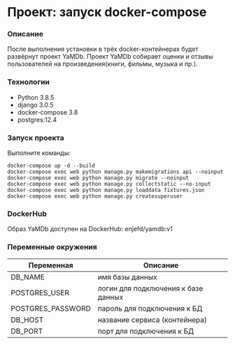 # Проект: запуск docker-compose

### Описание
После выполнения установки в трёх docker-контейнерах будет развёрнут проект YaMDb.
Проект YaMDb собирает оценки и отзывы пользователей на произведения(книги, фильмы, музыка и пр.).

### Технологии
- Python 3.8.5
- django 3.0.5
- docker-compose 3.8
- postgres:12.4

### Запуск проекта
Выполните команды:
```
docker-compose up -d --build
docker-compose exec web python manage.py makemigrations api --noinput
docker-compose exec web python manage.py migrate --noinput
docker-compose exec web python manage.py collectstatic --no-input
docker-compose exec web python manage.py loaddata fixtures.json
docker-compose exec web python manage.py createsuperuser
```
### DockerHub
Образ YaMDb доступен на DockerHub: enjefd/yamdb:v1

### Переменные окружения

| Переменная | Описание |
| ------ | ------ |
| DB_NAME | имя базы данных |
| POSTGRES_USER | логин для подключения к базе данных |
| POSTGRES_PASSWORD | пароль для подключения к БД |
| DB_HOST | название сервиса (контейнера) |
| DB_PORT | порт для подключения к БД |
